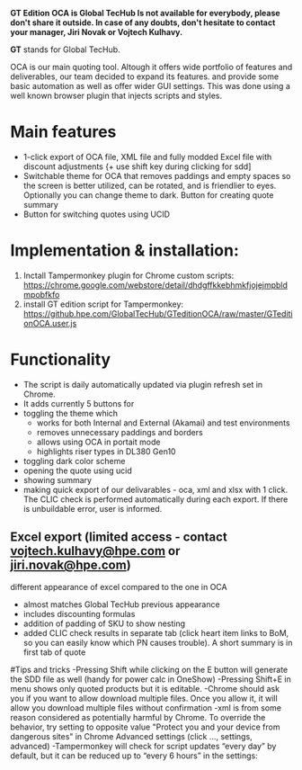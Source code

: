 **GT Edition OCA is Global TecHub ls not available for everybody, please don't share it outside. In case of any doubts, don't hesitate to contact your manager, Jiri Novak or Vojtech Kulhavy.**

**GT** stands for Global TecHub.

OCA is our main quoting tool. Altough it offers wide portfolio of features and deliverables, our team decided to expand its features. and provide some basic automation as well as offer wider GUI settings. This was done using a well known browser plugin that injects scripts and styles. 

# Main features
- 1-click export of OCA file, XML file and fully modded Excel file with discount adjustments {+ use shift key during clicking for sdd]
- Switchable theme for OCA that removes paddings and empty spaces so the screen is better utilized, can be rotated, and is friendlier to eyes. Optionally you can change theme to dark.
Button for creating quote summary
- Button for switching quotes using UCID

# Implementation & installation:
1. Inctall Tampermonkey plugin for Chrome custom scripts:  https://chrome.google.com/webstore/detail/dhdgffkkebhmkfjojejmpbldmpobfkfo
2. install GT edition script for Tampermonkey: https://github.hpe.com/GlobalTecHub/GTeditionOCA/raw/master/GTeditionOCA.user.js

# Functionality

- The script is daily automatically updated via plugin refresh set in Chrome.
- It adds currently 5 buttons for
- toggling the theme which
  - works for both Internal and External (Akamai) and test environments
  - removes unnecessary paddings and borders
  - allows using OCA in portait mode
  - highlights riser types in DL380 Gen10
- toggling dark color scheme
- opening the quote using ucid
- showing summary
- making quick export of our delivarables - oca, xml and xlsx with 1 click. The CLIC check is performed automatically during each export. If there is unbuildable error, user is informed.

## Excel export (limited access - contact vojtech.kulhavy@hpe.com or jiri.novak@hpe.com)
different appearance of excel compared to the one in OCA
- almost matches Global TecHub previous appearance
- includes discounting formulas
- addition of padding of SKU to show nesting
- added CLIC check results in separate tab (click heart item links to BoM, so you can easily know which PN causes trouble). A short summary is in first tab of quote

#Tips and tricks
-Pressing Shift while clicking on the E button will generate the SDD file as well (handy for power calc in OneShow)
-Pressing Shift+E in menu shows only quoted products but it is editable.
-Chrome should ask you if you want to allow download multiple files. Once you allow it, it will allow you download multiple files without confirmation
-xml is from some reason considered as potentially harmful by Chrome. To override the behavior​, try setting to opposite value "Protect you and your device from dangerous sites" in Chrome Advanced settings (click ..., settings, advanced)
-Tampermonkey will check for script updates “every day” by default, but it can be reduced up to “every 6 hours” in the settings:

